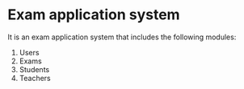 # Exam application system

It is an exam application system that includes the following modules:

1. Users
2. Exams
3. Students
4. Teachers